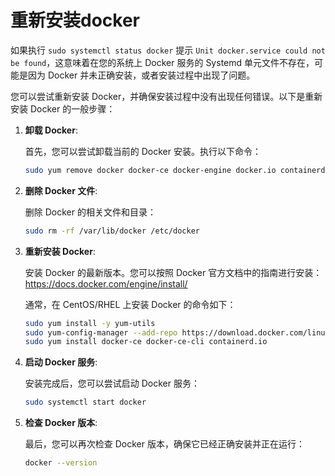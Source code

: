 # 重新安装docker

如果执行 `sudo systemctl status docker` 提示 `Unit docker.service could not be found`，这意味着在您的系统上 Docker 服务的 Systemd 单元文件不存在，可能是因为 Docker 并未正确安装，或者安装过程中出现了问题。

您可以尝试重新安装 Docker，并确保安装过程中没有出现任何错误。以下是重新安装 Docker 的一般步骤：

1. **卸载 Docker**:

   首先，您可以尝试卸载当前的 Docker 安装。执行以下命令：

   ```bash
   sudo yum remove docker docker-ce docker-engine docker.io containerd runc
   ```

2. **删除 Docker 文件**:

   删除 Docker 的相关文件和目录：

   ```bash
   sudo rm -rf /var/lib/docker /etc/docker
   ```

3. **重新安装 Docker**:

   安装 Docker 的最新版本。您可以按照 Docker 官方文档中的指南进行安装：https://docs.docker.com/engine/install/

   通常，在 CentOS/RHEL 上安装 Docker 的命令如下：

   ```bash
   sudo yum install -y yum-utils
   sudo yum-config-manager --add-repo https://download.docker.com/linux/centos/docker-ce.repo
   sudo yum install docker-ce docker-ce-cli containerd.io
   ```

4. **启动 Docker 服务**:

   安装完成后，您可以尝试启动 Docker 服务：

   ```bash
   sudo systemctl start docker
   ```

5. **检查 Docker 版本**:

   最后，您可以再次检查 Docker 版本，确保它已经正确安装并正在运行：

   ```bash
   docker --version
   ```
